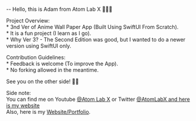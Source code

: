 


-- Hello, this is Adam from Atom Lab X 👨🏾‍💻

Project Overview:<br>
    * 3nd Ver of Anime Wall Paper App (Built Using SwiftUI From Scratch).<br>
    * It is a fun project (I learn as I go).<br>
    * Why Ver 3? - The Second Edition was good, but I wanted to do a newer version using SwiftUI only.<br>

Contribution Guidelines:<br>
    * Feedback is welcome (To improve the App).<br>
    * No forking allowed in the meantime.

See you on the other side! 👋🏾

Side note:<br>
You can find me on Youtube <a href="https://www.youtube.com/channel/UC3a4IUMJzJZCuxm8iOcTrJA">@Atom Lab X</a> or Twitter <a href="https://twitter.com/AtomLabX">@AtomLabX and here is my website</a><br>Also, here is my <a href="https://atomlabx.github.io">Website/Portfolio</a>.

